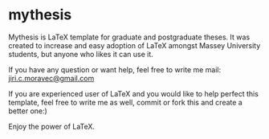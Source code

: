# mythesis
Mythesis is LaTeX template for graduate and postgraduate theses. It was created to increase and easy adoption
of LaTeX amongst Massey University students, but anyone who likes it can use it.

If you have any question or want help, feel free to write me mail: jiri.c.moravec@gmail.com

If you are experienced user of LaTeX and you would like to help perfect this template, feel free to write me as well, commit or fork this and create a better one:)

Enjoy the power of LaTeX.
